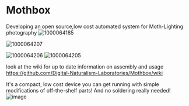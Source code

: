 # Mothbox
Developing an open source,low cost automated system for Moth-Lighting photography 
![1000064185](https://github.com/Digital-Naturalism-Laboratories/Mothbox/assets/742627/b228871f-8424-435f-ba6c-6eb39d7c05a6)

![1000064207](https://github.com/Digital-Naturalism-Laboratories/Mothbox/assets/742627/51e8c15e-0119-4b5e-a4a7-d44e4a261776)


![1000064206](https://github.com/Digital-Naturalism-Laboratories/Mothbox/assets/742627/377d497f-c3d9-40a8-ac65-a5af2f1f43ef)
![1000064205](https://github.com/Digital-Naturalism-Laboratories/Mothbox/assets/742627/ec1a50ce-38bf-4bb3-b8b6-752ba1801050)


look at the wiki for up to date information on assembly and usage
https://github.com/Digital-Naturalism-Laboratories/Mothbox/wiki

It's a compact, low cost device you can get running with simple modifications of off-the-shelf parts! And no soldering really needed!
![image](https://github.com/Digital-Naturalism-Laboratories/Mothbox/assets/742627/baa5a786-72b3-46cf-9ea7-add6d6a44549)
